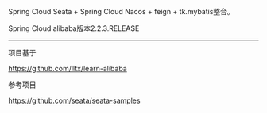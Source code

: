 

Spring Cloud Seata + Spring Cloud Nacos + feign + tk.mybatis整合。  

Spring Cloud alibaba版本2.2.3.RELEASE


---

项目基于

https://github.com/lltx/learn-alibaba

参考项目

https://github.com/seata/seata-samples

